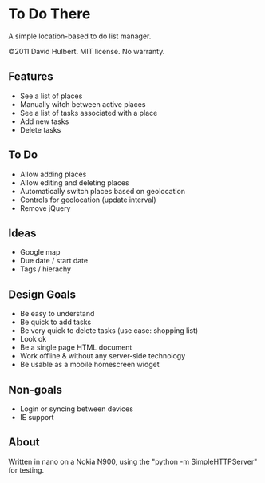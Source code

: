 # To Do There

A simple location-based to do list manager.

©2011 David Hulbert. MIT license. No warranty.

## Features

* See a list of places
* Manually witch between active places
* See a list of tasks associated with a place
* Add new tasks
* Delete tasks

## To Do

* Allow adding places
* Allow editing and deleting places
* Automatically switch places based on geolocation
* Controls for geolocation (update interval)
* Remove jQuery

## Ideas

* Google map
* Due date / start date
* Tags / hierachy

## Design Goals

* Be easy to understand
* Be quick to add tasks
* Be very quick to delete tasks (use case: shopping list)
* Look ok
* Be a single page HTML document
* Work offline & without any server-side technology
* Be usable as a mobile homescreen widget

## Non-goals

* Login or syncing between devices
* IE support

## About

Written in nano on a Nokia N900, using the 
"python -m SimpleHTTPServer" for testing.

